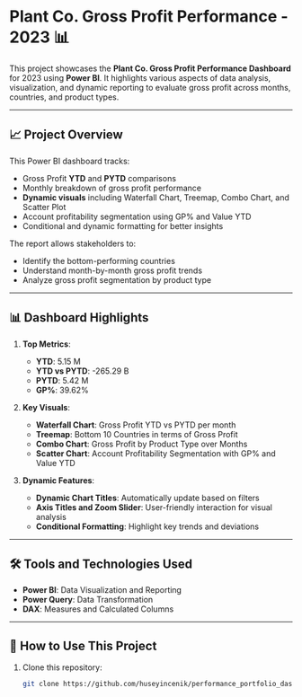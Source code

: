 # Plant Co. Gross Profit Performance - 2023 📊

This project showcases the **Plant Co. Gross Profit Performance Dashboard** for 2023 using **Power BI**. It highlights various aspects of data analysis, visualization, and dynamic reporting to evaluate gross profit across months, countries, and product types.

---

## 📈 **Project Overview**
This Power BI dashboard tracks:
- Gross Profit **YTD** and **PYTD** comparisons
- Monthly breakdown of gross profit performance
- **Dynamic visuals** including Waterfall Chart, Treemap, Combo Chart, and Scatter Plot
- Account profitability segmentation using GP% and Value YTD
- Conditional and dynamic formatting for better insights

The report allows stakeholders to:
- Identify the bottom-performing countries
- Understand month-by-month gross profit trends
- Analyze gross profit segmentation by product type

---

## 📊 **Dashboard Highlights**
1. **Top Metrics**:
   - **YTD**: 5.15 M
   - **YTD vs PYTD**: -265.29 B
   - **PYTD**: 5.42 M
   - **GP%**: 39.62%

2. **Key Visuals**:
   - **Waterfall Chart**: Gross Profit YTD vs PYTD per month
   - **Treemap**: Bottom 10 Countries in terms of Gross Profit
   - **Combo Chart**: Gross Profit by Product Type over Months
   - **Scatter Chart**: Account Profitability Segmentation with GP% and Value YTD

3. **Dynamic Features**:
   - **Dynamic Chart Titles**: Automatically update based on filters
   - **Axis Titles and Zoom Slider**: User-friendly interaction for visual analysis
   - **Conditional Formatting**: Highlight key trends and deviations

---

## 🛠️ **Tools and Technologies Used**
- **Power BI**: Data Visualization and Reporting
- **Power Query**: Data Transformation
- **DAX**: Measures and Calculated Columns

---

## 🚀 **How to Use This Project**
1. Clone this repository:
   ```bash
   git clone https://github.com/huseyincenik/performance_portfolio_dashboard.git
